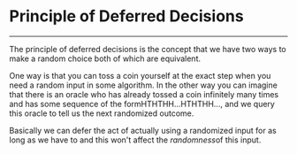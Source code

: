 # Principle of Deferred Decisions

---

The principle of deferred decisions is the concept that we have two ways to make a random choice both of which are equivalent.

One way is that you can toss a coin yourself at the exact step when you need a random input in some algorithm. In the other way you can imagine that there is an oracle who has already tossed a coin infinitely many times and has some sequence of the formHTHTHH...HTHTHH..., and we query this oracle to tell us the next randomized outcome.

Basically we can defer the act of actually using a randomized input for as long as we have to and this won't affect the *randomness*of this input.
